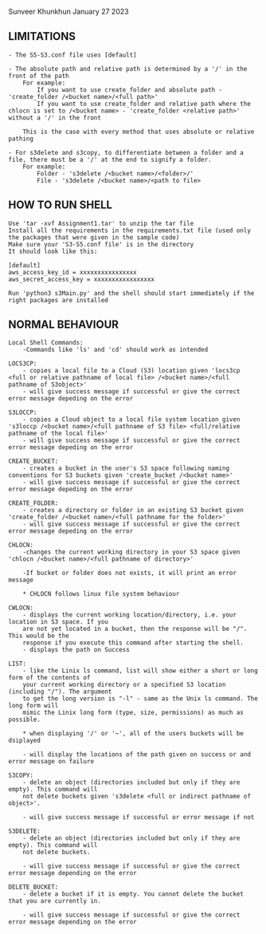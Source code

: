 Sunveer Khunkhun
January 27 2023

## LIMITATIONS

    - The S5-S3.conf file uses [default]

    - The absolute path and relative path is determined by a '/' in the front of the path
        For example:
            If you want to use create_folder and absolute path - 'create_folder /<bucket name>/<full path>' 
            If you want to use create_folder and relative path where the chlocn is set to /<bucket name> - 'create_folder <relative path>' without a '/' in the front

        This is the case with every method that uses absolute or relative pathing

    - For s3delete and s3copy, to differentiate between a folder and a file, there must be a '/' at the end to signify a folder.
        For example:
            Folder - 's3delete /<bucket name>/<folder>/'
            File - 's3delete /<bucket name>/<path to file>

## HOW TO RUN SHELL

    Use 'tar -xvf Assignment1.tar' to unzip the tar file
    Install all the requirements in the requirements.txt file (used only the packages that were given in the sample code)
    Make sure your 'S3-S5.conf file' is in the directory
    It should look like this:

    [default]
    aws_access_key_id = xxxxxxxxxxxxxxxx
    aws_secret_access_key = xxxxxxxxxxxxxxxxx
    
    Run 'python3 s3Main.py' and the shell should start immediately if the right packages are installed

## NORMAL BEHAVIOUR

    Local Shell Commands:
        -Commands like 'ls' and 'cd' should work as intended 

    LOCS3CP:
        - copies a local file to a Cloud (S3) location given 'locs3cp <full or relative pathname of local file> /<bucket name>/<full pathname of S3object>'
        - will give success message if successful or give the correct error message depeding on the error

    S3LOCCP:
        - copies a Cloud object to a local file system location given 's3loccp /<bucket name>/<full pathname of S3 file> <full/relative pathname of the local file>'
        - will give success message if successful or give the correct error message depeding on the error

    CREATE_BUCKET:
        - creates a bucket in the user's S3 space following naming conventions for S3 buckets given 'create_bucket /<bucket name>'
        - will give success message if successful or give the correct error message depeding on the error

    CREATE_FOLDER:
        - creates a directory or folder in an existing S3 bucket given 'create_folder /<bucket name>/<full pathname for the folder>'
        - will give success message if successful or give the correct error message depeding on the error

    CHLOCN:
        -changes the current working directory in your S3 space given 'chlocn /<bucket name>/<full pathname of directory>'

        -If bucket or folder does not exists, it will print an error message
        
        * CHLOCN follows linux file system behaviour

    CWLOCN:
        - displays the current working location/directory, i.e. your location in S3 space. If you
        are not yet located in a bucket, then the response will be "/". This would be the
        response if you execute this command after starting the shell.
        - displays the path on Success

    LIST:
        - like the Linix ls command, list will show either a short or long form of the contents of
        your current working directory or a specified S3 location (including "/"). The argument
        to get the long version is "-l" - same as the Unix ls command. The long form will
        mimic the Linix long form (type, size, permissions) as much as possible.

        * when displaying '/' or '~', all of the users buckets will be dsiplayed

        - will display the locations of the path given on success or and error message on failure

    S3COPY:
        - delete an object (directories included but only if they are empty). This command will
        not delete buckets given 's3delete <full or indirect pathname of object>'.
    
        - will give success message if successful or error message if not

    S3DELETE:
        - delete an object (directories included but only if they are empty). This command will
        not delete buckets.

        - will give success message if successful or give the correct error message depending on the error

    DELETE_BUCKET:
        - delete a bucket if it is empty. You cannot delete the bucket that you are currently in.

        - will give success message if successful or give the correct error message depending on the error
